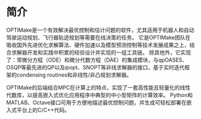 # 简介

OPTIMake是一个有效解决最优控制和估计问题的软件，尤其适用于机器人和自动驾驶运动规划、飞行器轨迹规划等需要在线决策的任务。
它是OPTIMake团队在吸收国外先进优化求解算法、硬件加速以及模型预测控制等技术发展成果之上，结合求解器开发和实践中积累的经验设计并实现的一组工具链。
除其他外，它实现了：常微分方程（ODE）和微分代数方程（DAE）的集成模块，与qpOASES、OSQP等最先进的QP以及ipopt、SNOPT等非线求解器的接口，基于实时迭代框架的condensing routines和非线性/非凸规划求解器。

OPTIMake的后端结合MPC在计算上的特点，实现了一套高性能且轻量化的线性代数库，以提高嵌入式优化应用程序中典型的中小型矩阵的计算效率。
Python和MATLAB、Octave接口可用于方便地描述最优控制问题，并生成可轻松部署在嵌入式平台上的C/C++代码。
